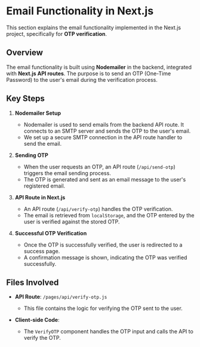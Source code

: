 # Email Functionality in Next.js

This section explains the email functionality implemented in the Next.js project, specifically for **OTP verification**.

## Overview

The email functionality is built using **Nodemailer** in the backend, integrated with **Next.js API routes**. The purpose is to send an OTP (One-Time Password) to the user's email during the verification process.

## Key Steps

1. **Nodemailer Setup**  
   - Nodemailer is used to send emails from the backend API route. It connects to an SMTP server and sends the OTP to the user's email.
   - We set up a secure SMTP connection in the API route handler to send the email.

2. **Sending OTP**  
   - When the user requests an OTP, an API route (`/api/send-otp`) triggers the email sending process.
   - The OTP is generated and sent as an email message to the user's registered email.

3. **API Route in Next.js**  
   - An API route (`/api/verify-otp`) handles the OTP verification.  
   - The email is retrieved from `localStorage`, and the OTP entered by the user is verified against the stored OTP.

4. **Successful OTP Verification**  
   - Once the OTP is successfully verified, the user is redirected to a success page.
   - A confirmation message is shown, indicating the OTP was verified successfully.

## Files Involved

- **API Route**: `/pages/api/verify-otp.js`  
   - This file contains the logic for verifying the OTP sent to the user.

- **Client-side Code**:  
   - The `VerifyOTP` component handles the OTP input and calls the API to verify the OTP.